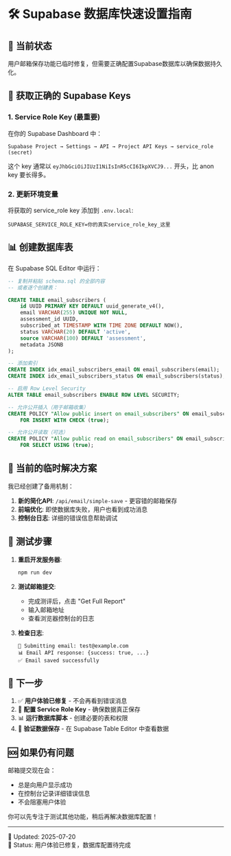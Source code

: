 # 🛠️ Supabase 数据库快速设置指南

## 🚨 当前状态
用户邮箱保存功能已临时修复，但需要正确配置Supabase数据库以确保数据持久化。

## 🔑 获取正确的 Supabase Keys

### 1. **Service Role Key (最重要)**

在你的 Supabase Dashboard 中：

```
Supabase Project → Settings → API → Project API Keys → service_role (secret)
```

这个 key 通常以 `eyJhbGciOiJIUzI1NiIsInR5cCI6IkpXVCJ9...` 开头，比 anon key 要长得多。

### 2. **更新环境变量**

将获取的 service_role key 添加到 `.env.local`:

```env
SUPABASE_SERVICE_ROLE_KEY=你的真实service_role_key_这里
```

## 📊 **创建数据库表**

在 Supabase SQL Editor 中运行：

```sql
-- 复制并粘贴 schema.sql 的全部内容
-- 或者逐个创建表：

CREATE TABLE email_subscribers (
    id UUID PRIMARY KEY DEFAULT uuid_generate_v4(),
    email VARCHAR(255) UNIQUE NOT NULL,
    assessment_id UUID,
    subscribed_at TIMESTAMP WITH TIME ZONE DEFAULT NOW(),
    status VARCHAR(20) DEFAULT 'active',
    source VARCHAR(100) DEFAULT 'assessment',
    metadata JSONB
);

-- 添加索引
CREATE INDEX idx_email_subscribers_email ON email_subscribers(email);
CREATE INDEX idx_email_subscribers_status ON email_subscribers(status);

-- 启用 Row Level Security
ALTER TABLE email_subscribers ENABLE ROW LEVEL SECURITY;

-- 允许公开插入（用于邮箱收集）
CREATE POLICY "Allow public insert on email_subscribers" ON email_subscribers
    FOR INSERT WITH CHECK (true);

-- 允许公开读取（可选）
CREATE POLICY "Allow public read on email_subscribers" ON email_subscribers
    FOR SELECT USING (true);
```

## 🔧 **当前的临时解决方案**

我已经创建了备用机制：

1. **新的简化API**: `/api/email/simple-save` - 更容错的邮箱保存
2. **前端优化**: 即使数据库失败，用户也看到成功消息
3. **控制台日志**: 详细的错误信息帮助调试

## 📍 **测试步骤**

1. **重启开发服务器**:
   ```bash
   npm run dev
   ```

2. **测试邮箱提交**:
   - 完成测评后，点击 "Get Full Report"
   - 输入邮箱地址
   - 查看浏览器控制台的日志

3. **检查日志**:
   ```
   📧 Submitting email: test@example.com
   📊 Email API response: {success: true, ...}
   ✅ Email saved successfully
   ```

## 🎯 **下一步**

1. ✅ **用户体验已修复** - 不会再看到错误消息
2. 🔧 **配置 Service Role Key** - 确保数据真正保存
3. 📊 **运行数据库脚本** - 创建必要的表和权限
4. 🧪 **验证数据保存** - 在 Supabase Table Editor 中查看数据

## 🆘 **如果仍有问题**

邮箱提交现在会：
- 总是向用户显示成功
- 在控制台记录详细错误信息
- 不会阻塞用户体验

你可以先专注于测试其他功能，稍后再解决数据库配置！

---
📅 Updated: 2025-07-20  
🎯 Status: 用户体验已修复，数据库配置待完成